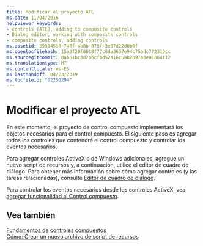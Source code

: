 ```yaml
---
title: Modificar el proyecto ATL
ms.date: 11/04/2016
helpviewer_keywords:
- controls [ATL], adding to composite controls
- Dialog editor, working with composite controls
- composite controls, adding controls
ms.assetid: 59984518-748f-4b8b-875f-3e97d22d0b0f
ms.openlocfilehash: 15a8f20f8618f77c8da3637e94c75adc772319cc
ms.sourcegitcommit: 0ab61bc3d2b6cfbd52a16c6ab2b97a8ea1864f12
ms.translationtype: MT
ms.contentlocale: es-ES
ms.lasthandoff: 04/23/2019
ms.locfileid: "62250294"
---
```

# <a name="modifying-the-atl-project"></a>Modificar el proyecto ATL

En este momento, el proyecto de control compuesto implementará los objetos necesarios para el control compuesto. El siguiente paso es agregar todos los controles que contendrá el control compuesto y controlar los eventos necesarios.

Para agregar controles ActiveX o de Windows adicionales, agregue un nuevo script de recursos y, a continuación, utilice el editor de cuadro de diálogo. Para obtener más información sobre cómo agregar controles (y las tareas relacionadas), consulte [Editor de cuadro de diálogo](../windows/dialog-editor.md).

Para controlar los eventos necesarios desde los controles ActiveX, vea [agregar funcionalidad al Control compuesto](../atl/adding-functionality-to-the-composite-control.md).

## <a name="see-also"></a>Vea también

[Fundamentos de controles compuestos](../atl/atl-composite-control-fundamentals.md)<br/>
[Cómo: Crear un nuevo archivo de script de recursos](../windows/how-to-create-a-resource-script-file.md)
